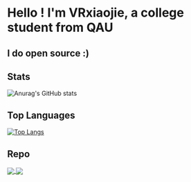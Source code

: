 # Hello ! I'm VRxiaojie, a college student from QAU
## I do open source :)

## Stats
![Anurag's GitHub stats](https://github-readme-stats-git-master-vrxiaojies-projects.vercel.app/api?username=vrxiaojie&show_icons=true&theme=radical)

## Top Languages
[![Top Langs](https://github-readme-stats-git-master-vrxiaojies-projects.vercel.app/api/top-langs/?username=vrxiaojie&layout=compact&theme=dark)](https://github.com/vrxiaojie/github-readme-stats)

## Repo
<a href="https://github.com/vrxiaojie/ESP32-desktop-dashboard">
  <img align="center" src="https://github-readme-stats-git-master-vrxiaojies-projects.vercel.app/api/pin/?username=vrxiaojie&repo=ESP32-desktop-dashboard&theme=radical" />
</a>

<a href="https://github.com/vrxiaojie/CW32F030C8T6_VAmeter">
  <img align="center" src="https://github-readme-stats-git-master-vrxiaojies-projects.vercel.app/api/pin/?username=vrxiaojie&repo=CW32F030C8T6_VAmeter&theme=tokyonight" />
</a>
